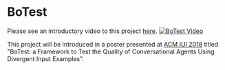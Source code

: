 # BoTest

Please see an introductory video to this project [here](https://www.youtube.com/watch?v=3jU-Or0fztc&t).
[![BoTest Video](ttps://img.youtube.com/vi/3jU-Or0fztc/0.jpg)](https://youtu.be/3jU-Or0fztc)


This project will be introduced in a poster presented at [ACM IUI 2018](http://iui.acm.org/2018/) titled "BoTest: a Framework to Test the Quality of Conversational Agents Using Divergent Input Examples".
